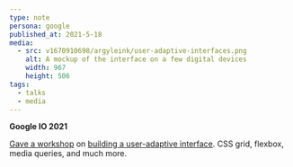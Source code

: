 ```yaml
---
type: note
persona: google
published_at: 2021-5-18
media:
  - src: v1670910698/argyleink/user-adaptive-interfaces.png
    alt: A mockup of the interface on a few digital devices
    width: 967
    height: 506
tags: 
  - talks
  - media
---
```


**Google IO 2021**

[Gave a workshop](https://io.google/2021/session/f09c3e3e-f64e-4551-a948-9a718588a463/) on [building a user-adaptive interface](https://codelabs.developers.google.com/codelabs/user-adaptive-interfaces/). CSS grid, flexbox, media queries, and much more.